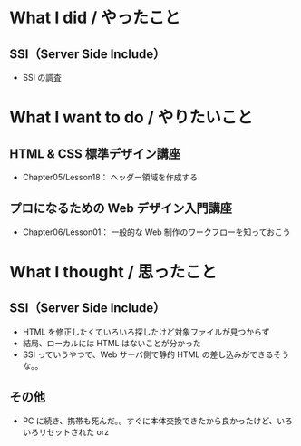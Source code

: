# What I did / やったこと
## SSI（Server Side Include）
- SSI の調査

# What I want to do / やりたいこと
## HTML & CSS 標準デザイン講座
- Chapter05/Lesson18： ヘッダー領域を作成する

## プロになるための Web デザイン入門講座
- Chapter06/Lesson01： 一般的な Web 制作のワークフローを知っておこう

# What I thought / 思ったこと
## SSI（Server Side Include）
- HTML を修正したくていろいろ探したけど対象ファイルが見つからず
- 結局、ローカルには HTML はないことが分かった
- SSI っていうやつで、Web サーバ側で静的 HTML の差し込みができるそうな。。

## その他
- PC に続き、携帯も死んだ。。すぐに本体交換できたから良かったけど、いろいろリセットされた orz
